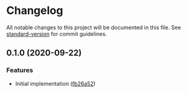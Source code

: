 # Changelog

All notable changes to this project will be documented in this file. See [standard-version](https://github.com/conventional-changelog/standard-version) for commit guidelines.

## 0.1.0 (2020-09-22)


### Features

* Initial implementation ([fb26a52](https://github.com/cfware/loading/commit/fb26a52a193e958c33768d21a815558782984794))
